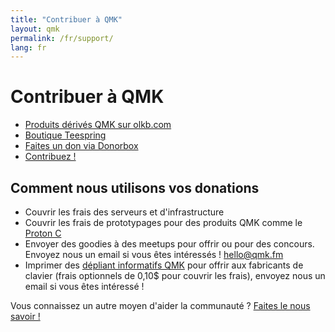 ```yaml
---
title: "Contribuer à QMK"
layout: qmk
permalink: /fr/support/
lang: fr
---
```


# Contribuer à QMK

* [Produits dérivés QMK sur olkb.com](https://olkb.com/parts)
* [Boutique Teespring](https://teespring.com/stores/qmk)
* [Faites un don via Donorbox](https://donorbox.org/qmk)
* [Contribuez !](https://github.com/qmk/qmk_firmware/issues)

## Comment nous utilisons vos donations

* Couvrir les frais des serveurs et d'infrastructure
* Couvrir les frais de prototypages pour des produits QMK comme le [Proton C](/proton-c/)
* Envoyer des goodies à des meetups pour offrir ou pour des concours. Envoyez nous un email si vous êtes intéressés ! hello@qmk.fm
* Imprimer des [dépliant informatifs QMK](https://i.imgur.com/EoXgApN.png) pour offrir aux fabricants de clavier (frais optionnels de 0,10$ pour couvrir les frais), envoyez nous un email si vous êtes intéressé !

Vous connaissez un autre moyen d'aider la communauté ? [Faites le nous savoir !](https://github.com/qmk/qmk.fm/issues)
